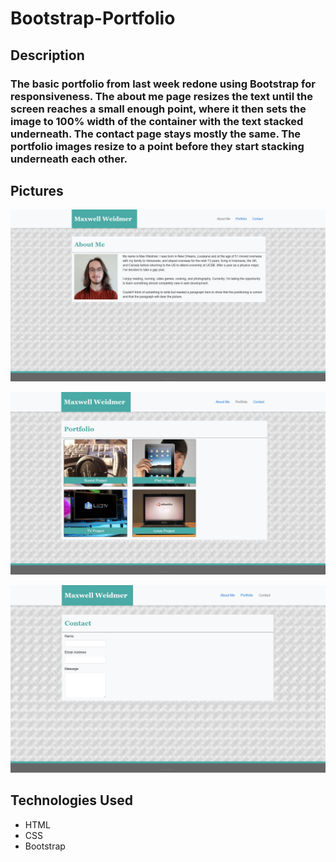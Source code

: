# Bootstrap-Portfolio

## Description
### The basic portfolio from last week redone using Bootstrap for responsiveness.  The about me page resizes the text until the screen reaches a small enough point, where it then sets the image to 100% width of the container with the text stacked underneath.  The contact page stays mostly the same.  The portfolio images resize to a point before they start stacking underneath each other.

## Pictures

![About Me](https://github.com/mxweidmer/Bootstrap-Portfolio/blob/master/about-me.JPG)

![Portfolio](https://github.com/mxweidmer/Bootstrap-Portfolio/blob/master/portfolio.JPG)

![Contact](https://github.com/mxweidmer/Bootstrap-Portfolio/blob/master/contact.JPG)

## Technologies Used
* HTML
* CSS
* Bootstrap